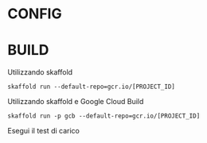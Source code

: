 # CONFIG

# BUILD

Utilizzando skaffold

```
skaffold run --default-repo=gcr.io/[PROJECT_ID]
```

Utilizzando skaffold e Google Cloud Build

```
skaffold run -p gcb --default-repo=gcr.io/[PROJECT_ID]
```

Esegui il test di carico
